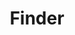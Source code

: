 ---
layout: frontend-template-documentation
sectionKey: Frontend templates
eleventyNavigation:
  parent: Frontend templates
title: Finder
description: A Finder is a scoped search on a single dataset with filters to modify the results.
figmaLink: 
howItWorks:
  "### What is a finder

  Depending on context, \"finder\" can mean:

  - The \"finder pattern\"
  
  - The \"finder technology\", ie. a product used to generate finders using content-store and finder-frontend)
  
  - A specific finder including the content it exposes is sometimes called a \"finder\" by editors

  ### What does a finder do?

  Finders allow users to easily browse a comprehensive library of similarly formatted specialist documents relating to a particular topic.


  Finders help users find a specific document, or set of documents, within a topic.


  Finders also help users who need to know when a document is published or updated relating to a specific topic or subtopic."
examples:
  0:
    title: "Case studies: Real-life examples of government activity"
    link: https://www.gov.uk/government/case-studies
  1:
    title: Departments, agencies and public bodies
    link: https://www.gov.uk/government/organisations
  2:
    title: Groups
    link: https://www.gov.uk/government/groups
  3:
    title: Contact HM Revenue & Customs
    link: https://www.gov.uk/government/organisations/hm-revenue-customs/contact
  4:
    title: All ministers and senior officials on GOV.UK
    link: https://www.gov.uk/government/people
  5:
    title: Search
    link: https://www.gov.uk/search/all
  6:
    title: "AAIB: Air Accidents Investigation Branch reports"
    link: https://www.gov.uk/aaib-reports
  7:
    title: Statistical data sets
    link: https://www.gov.uk/government/statistical-data-sets
  8:
    title: Guidance and regulation
    link: https://www.gov.uk/search/guidance-and-regulation
  9:
    title: Topical Events
    link: https://www.gov.uk/government/topical-events
  10:
    title: Worldwide organisations
    link: https://www.gov.uk/world/organisations
contentDataLink: https://content-data.publishing.service.gov.uk/content?submitted=true&date_range=past-30-days&search_term=&document_type=finder&organisation_id=all
insights:
  0:
    title: "GOV.UK site search: desk research, analytics findings and product solutions"
    link: https://docs.google.com/presentation/d/1IoupQiEuCLMc-AOEUntGeKwQPIG-cWmnleuHOgujOuI/edit?usp=sharing
    description: Findings after the search team has improved the relevancy of site search results, and what to do next
    date: 7 August 2024
  1:
    title: Proposal to improve Specialist Finder development and efficiency
    link: https://docs.google.com/document/d/1hZD3eJjX3qWL6ntWV_aUq0U43m5LIEblwAeIRoUY7x0/edit?usp=sharing
    description: This document outlines the reasons and benefits to improve specialist finder
    date: 1 July 2024
  2:
    title: Should we move finders to Google Vertex AI Search?
    link: https://docs.google.com/document/d/1x84j4IvpQcXy8WpG2Mx9YrO5GFZeOYOToiSzK9ax6Uk/edit?usp=sharing
    description: Migrating finders to Vertex in order to improve keyword search relevance
    date: 10 May 2024
issues:
  0:
    title: Different component is being used as the page title on Site search finder
    link:
  1:
    title: Inconsistent top-margin and bottom-margin for page title
    link:
githubIssueLink:
---
